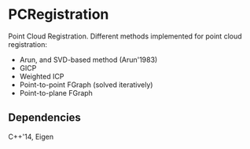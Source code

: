 # PCRegistration
Point Cloud Registration. Different methods implemented for point cloud registration:
* Arun, and SVD-based method (Arun'1983)
* GICP
* Weighted ICP
* Point-to-point FGraph (solved iteratively)
* Point-to-plane FGraph



## Dependencies
C++'14, Eigen
